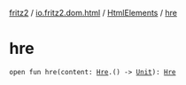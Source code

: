 [fritz2](../../index.md) / [io.fritz2.dom.html](../index.md) / [HtmlElements](index.md) / [hre](./hre.md)

# hre

`open fun hre(content: `[`Hre`](../-hre/index.md)`.() -> `[`Unit`](https://kotlinlang.org/api/latest/jvm/stdlib/kotlin/-unit/index.html)`): `[`Hre`](../-hre/index.md)